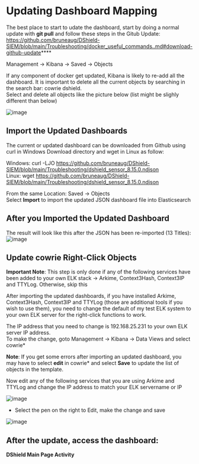 # Updating Dashboard Mapping

The best place to start to udate the dashboard, start by doing a normal update with **git pull** and follow these steps in the Gitub Update:<br>
https://github.com/bruneaug/DShield-SIEM/blob/main/Troubleshooting/docker_useful_commands..md#download-github-update****

Management → Kibana → Saved → Objects

If any component of docker get updated, Kibana is likely to re-add all the dashboard. It is important to delete all the current objects by searching in the search bar: cowrie dshield.<br>
Select and delete all objects like the picture below (list might be slighly different than below)<br>
 
![image](https://github.com/bruneaug/DShield-SIEM/assets/48228401/476e03cd-88ae-40b5-a7ad-6ad7757a6bf2)

## Import the Updated Dashboards

The current or updated dashboard can be downloaded from Github using curl in Windows Download directory and wget in Linux as follow:<br>

Windows: curl -LJO https://github.com/bruneaug/DShield-SIEM/blob/main/Troubleshooting/dshield_sensor_8.15.0.ndjson<br>
Linux: wget https://github.com/bruneaug/DShield-SIEM/blob/main/Troubleshooting/dshield_sensor_8.15.0.ndjson<br>

From the same Location: Saved → Objects<br>
Select **Import**  to import the updated JSON dashboard file into Elasticsearch<br>

## After you Imported the Updated Dashboard

The result will look like this after the JSON has been re-imported (13 Titles):
![image](https://github.com/bruneaug/DShield-SIEM/assets/48228401/eb7f3256-8f92-4828-a64e-f6c6b55632bf)
 
## Update cowrie Right-Click Objects

**Important Note**: This step is only done if any of the following services have been added to your own ELK stack -> Arkime, Context3Hash, Context3IP and TTYLog. Otherwise, skip this<br>

After importing the updated dashboards, if you have installed Arkime, Context3Hash, Context3IP and TTYLog (those are additional tools if you wish to use them), you need to change the default of my test ELK system to your own ELK server for the right-click functions to work.<br>

The IP address that you need to change is 192.168.25.231 to your own ELK server IP address.<br>
To make the change, goto Management -> Kibana -> Data Views and select cowrie*<br>

**Note**: If you get some errors after importing an updated dashboard, you may have to select **edit** in cowrie* and select **Save** to update the list of objects in the template.<br>

Now edit any of the following services that you are using Arkime and TTYLog and change the IP address to match your ELK servername or IP<br>

![image](https://github.com/user-attachments/assets/63385cbf-6f64-4291-ad4c-0bddaf139f7b)

- Select the pen on the right to Edit, make the change and save<br>

![image](https://github.com/bruneaug/DShield-SIEM/assets/48228401/f32c4cdd-301c-4b05-a8f1-30a81cb72901)

## After the update, access the dashboard:<br>
 **DShield Main Page Activity**
